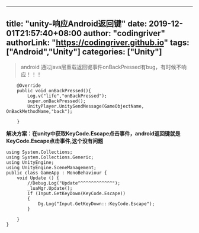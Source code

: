 ﻿
---
title: "unity-响应Android返回键"
date: 2019-12-01T21:57:40+08:00
author: "codingriver"
authorLink: "https://codingriver.github.io"
 tags: ["Android","Unity"]
categories: ["Unity"]
---

<!--more-->


>  android 通过java层重载返回键事件onBackPressed有bug，有时候不响应！！！
```
    @Override 
    public void onBackPressed(){
    	Log.v("life","onBackPressed");  
        super.onBackPressed();  
        UnityPlayer.UnitySendMessage(GameObjectName, OnBackMethodName,"back");
        
    } 
```
**解决方案：在unity中获取KeyCode.Escape点击事件，android返回键就是KeyCode.Escape点击事件,这个没有问题**

```
using System.Collections;
using System.Collections.Generic;
using UnityEngine;
using UnityEngine.SceneManagement;
public class GameApp : MonoBehaviour {
	void Update () {
        //Debug.Log("Update^^^^^^^^^^^^^");
        _luaMgr.Update();
        if (Input.GetKeyDown(KeyCode.Escape))
        {
            Dg.Log("Input.GetKeyDown:::KeyCode.Escape");
        }
            
	}
}
```

